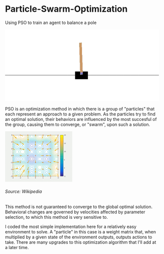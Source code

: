 # Particle-Swarm-Optimization
Using PSO to train an agent to balance a pole

![](CartPole.gif)

PSO is an optimization method in which there is a group of "particles" that each represent an approach to a given problem. As the particles try to find an optimal solution, their behaviors are influenced by the most succesful of the group, causing them to converge, or "swarm", upon such a solution.

![](ParticleSwarmArrowsAnimation.gif)
###### Source: Wikipedia

This method is not guaranteed to converge to the global optimal solution. Behavioral changes are governed by velocities affected by parameter selection, to which this method is very sensitive to. 

I coded the most simple implementation here for a relatively easy environment to solve. A "particle" in this case is a weight matrix that, when multiplied by a given state of the environment outputs, outputs actions to take. There are many upgrades to this optimization algorithm that I'll add at a later time.
